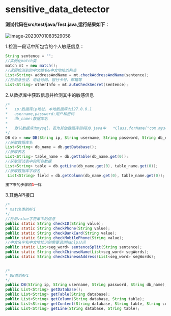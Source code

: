 # sensitive_data_detector

#### 测试代码在src/test/java/Test.java,运行结果如下：
![image-20230701083529058](https://github.com/yksCode/sensitive_data_detector/assets/48611034/c4f79551-1774-4c35-85e8-1ad22569c8d7)


1.检测一段话中所包含的个人敏感信息：

```java
String sentence = "";
//实例化match类
match mt = new match();
//返回检测到的中文姓名&中文地址的列表
List<String> addressAndName = mt.checkAddressAndName(sentence);
//检测身份证、电话号码、银行卡号、邮箱等
List<String> otherInfo = mt.autoCheckSecret(sentence);
```

2.从数据库中获取信息并检测其中的敏感信息

```java
/*
*	ip:数据库ip地址，本地数据库为127.0.0.1
*	username,password:用户和密码
*	db_name:数据库名
*	
*	默认数据库为mysql，若为其他数据库则将DB.java中	*Class.forName("com.mysql.cj.jdbc.Driver")修改为其他数据库。
*/
DB db = new DB(String ip, String username, String password, String db_name);
//获取数据库名
List<String> db_name = db.getDatabase();
//获取表名
List<String> table_name = db.getTable(db_name.get(0));
//获取测试表中的所有数据
List<String> table = db.getLine(db_name.get(0), table_name.get(0));
//获取数据库字段名
 List<String> field = db.getColumn(db_name.get(0), table_name.get(0));

接下来的步骤和1一样

```

3.其他API接口

```java
/*
* match类的API
*/
//检测value字符串中的信息
public static String checkID(String value);
public static String checkPhone(String value);
public static String checkBankCard(String value);
public static String checkMobilePhone(String value);
//中文名字和中文地址识别需要调用hanlp分词
public static List<seg_word> sentenceSplit(String sentence);
public static String checkChineseName(List<seg_word> segWords);
public static String checkChineseAddress(List<seg_word> segWords);
     
```

```java
/*
* DB类的API
*/
public DB(String ip, String username, String password, String db_name);
public List<String> getDatabase();
public List<String> getTable(String database);
public List<String> getColumn(String database, String table);
public List<String> getContent(String database, String table, String column);
public List<String> getLine(String database, String table);
```

